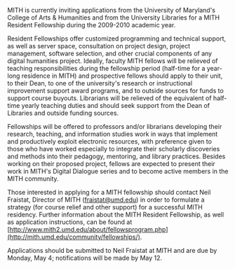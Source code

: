MITH is currently inviting applications from the University of Maryland's College of Arts & Humanities and from the University Libraries for a MITH Resident Fellowship during the 2009-2010 academic year.

Resident Fellowships offer customized programming and technical support, as well as server space, consultation on project design, project management, software selection, and other crucial components of any digital humanities project. Ideally, faculty MITH fellows will be relieved of teaching responsibilities during the fellowship period (half-time for a year-long residence in MITH) and prospective fellows should apply to their unit, to their Dean, to one of the university's research or instructional improvement support award programs, and to outside sources for funds to support course buyouts. Librarians will be relieved of the equivalent of half-time yearly teaching duties and should seek support from the Dean of Libraries and outside funding sources.

Fellowships will be offered to professors and/or librarians developing their research, teaching, and information studies work in ways that implement and productively exploit electronic resources, with preference given to those who have worked especially to integrate their scholarly discoveries and methods into their pedagogy, mentoring, and library practices. Besides working on their proposed project, fellows are expected to present their work in MITH's Digital Dialogue series and to become active members in the MITH community.

Those interested in applying for a MITH fellowship should contact Neil Fraistat, Director of MITH ([fraistat@umd.edu](mailto:fraistat@umd.edu)) in order to formulate a strategy (for course relief and other support) for a successful MITH residency. Further information about the MITH Resident Fellowship, as well as application instructions, can be found at [http://www.mith2.umd.edu/about/fellowsprogram.php](http://mith.umd.edu/community/fellowships/).

Applications should be submitted to Neil Fraistat at MITH and are due by Monday, May 4; notifications will be made by May 12.